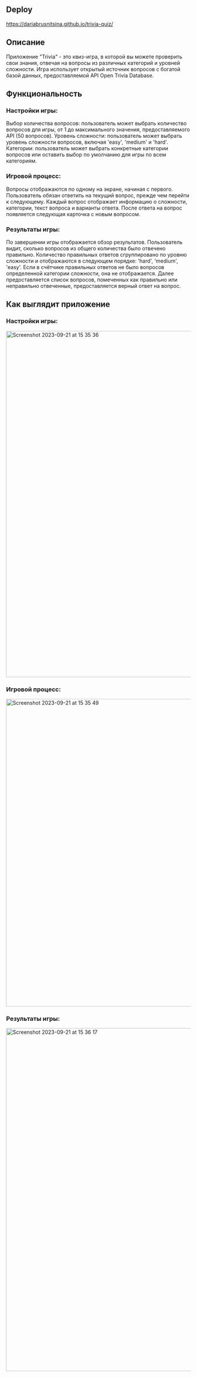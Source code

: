 ## Deploy
https://dariabrusnitsina.github.io/trivia-quiz/

## Описание
Приложение "Trivia" - это квиз-игра, в которой вы можете проверить свои знания, отвечая на вопросы из различных категорий и уровней сложности. Игра использует открытый источник вопросов с богатой базой данных, предоставляемой API Open Trivia Database.

## Функциональность
### Настройки игры:
Выбор количества вопросов: пользователь может выбрать количество вопросов для игры, от 1 до максимального значения, предоставляемого API (50 вопросов).
Уровень сложности: пользователь может выбрать уровень сложности вопросов, включая 'easy', 'medium' и 'hard'.
Категории: пользователь может выбрать конкретные категории вопросов или оставить выбор по умолчанию для игры по всем категориям.

### Игровой процесс:
Вопросы отображаются по одному на экране, начиная с первого. Пользователь обязан ответить на текущий вопрос, прежде чем перейти к следующему. Каждый вопрос отображает информацию о сложности, категории, текст вопроса и варианты ответа. После ответа на вопрос появляется следующая карточка с новым вопросом.

### Результаты игры:
По завершении игры отображается обзор результатов. Пользователь видит, сколько вопросов из общего количества было отвечено правильно.
Количество правильных ответов сгруппировано по уровню сложности и отображаются в следующем порядке: 'hard', 'medium', 'easy'. Если в счётчике правильных ответов не было вопросов определенной категории сложности, она не отображается. Далее предоставляется список вопросов, помеченных как правильно или неправильно отвеченные, предоставляется верный ответ на вопрос.

## Как выглядит приложение
### Настройки игры:
<img width="941" alt="Screenshot 2023-09-21 at 15 35 36" src="https://github.com/DariaBrusnitsina/trivia-quiz/assets/108741883/dc5e4374-03c8-4cd9-993e-0d597021f376">

### Игровой процесс:
<img width="836" alt="Screenshot 2023-09-21 at 15 35 49" src="https://github.com/DariaBrusnitsina/trivia-quiz/assets/108741883/a65e5413-63b9-4c9d-870f-21e078c17f10">


### Результаты игры:
<img width="932" alt="Screenshot 2023-09-21 at 15 36 17" src="https://github.com/DariaBrusnitsina/trivia-quiz/assets/108741883/284f3ed5-0d64-481e-863d-c67d9af65cab">
